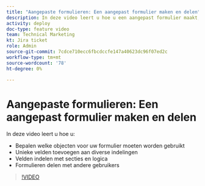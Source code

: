 ```yaml
---
title: "Aangepaste formulieren: Een aangepast formulier maken en delen"
description: In deze video leert u hoe u een aangepast formulier maakt, unieke velden aan het formulier toevoegt, velden ordent met secties en logica en formulieren deelt met gebruikers.
activity: deploy
doc-type: feature video
team: Technical Marketing
kt: Jira ticket
role: Admin
source-git-commit: 7cdce710ecc6fbcdccfe147a40623dc96f07ed2c
workflow-type: tm+mt
source-wordcount: '78'
ht-degree: 0%

---
```


# Aangepaste formulieren: Een aangepast formulier maken en delen

In deze video leert u hoe u:

* Bepalen welke objecten voor uw formulier moeten worden gebruikt
* Unieke velden toevoegen aan diverse indelingen
* Velden indelen met secties en logica
* Formulieren delen met andere gebruikers

>[!VIDEO](https://video.tv.adobe.com/v/335172/?quality=12)
